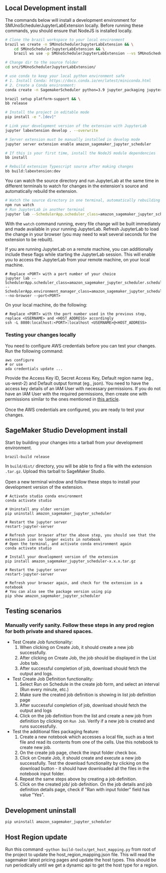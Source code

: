 

## Local Development install

The commands below will install a development environment for
SMUnoSchedulerJupyterLabExtension locally. Before running these commands, you should ensure that NodeJS is
installed locally.

```bash
# Clone the brazil workspace to your local environment
brazil ws create -n SMUnoSchedulerJupyterLabExtension && \
    cd SMUnoSchedulerJupyterLabExtension && \
    brazil ws use -p SMUnoSchedulerJupyterLabExtension --vs SMUnoSchedulerJupyterLabExtension/development

# Change dir to the source folder
cd src/SMUnoSchedulerJupyterLabExtension/

# use conda to keep your local python environment safe
# 1. Install Conda: https://docs.conda.io/en/latest/miniconda.html
# 2. Create a Conda environment:
conda create -n SagemakerScheduler python=3.9 jupyter_packaging jupyterlab==4.0.5 -y && conda activate SagemakerScheduler # needed only once

brazil setup platform-support && \
bb release

# Install the project in editable mode
pip install -e ".[dev]"

# Link your development version of the extension with JupyterLab
jupyter labextension develop . --overwrite

# Server extension must be manually installed in develop mode
jupyter server extension enable amazon_sagemaker_jupyter_scheduler

# If this is your first time, install the NodeJS module dependencies
bb install

# Rebuild extension Typescript source after making changes
bb build:labextension:dev
```

You can watch the source directory and run JupyterLab at the same time in
different terminals to watch for changes in the extension's source and
automatically rebuild the extension.

```bash
# Watch the source directory in one terminal, automatically rebuilding when needed
npm run watch
# Run JupyterLab in another terminal
jupyter lab --SchedulerApp.scheduler_class=amazon_sagemaker_jupyter_scheduler.scheduler.SageMakerScheduler --SchedulerApp.environment_manager_class=amazon_sagemaker_jupyter_scheduler.environments.SagemakerEnvironmentManager
```

With the `watch` command running, every file change will be built immediately
and made available in your running JupyterLab. Refresh JupyterLab to load the
change in your browser (you may need to wait several seconds for the extension
to be rebuilt).

If you are running JupyterLab on a remote machine, you can additionally include these flags while starting the JupyterLab session. This will enable you to access the JupyterLab from your remote machine, on your local machine.
```
# Replace <PORT> with a port number of your choice
jupyter lab --SchedulerApp.scheduler_class=amazon_sagemaker_jupyter_scheduler.scheduler.SageMakerScheduler --SchedulerApp.environment_manager_class=amazon_sagemaker_jupyter_scheduler.environments.SagemakerEnvironmentManager --no-browser --port<PORT>
```
On your local machine, do the following:
```
# Replace <PORT> with the port number used in the previous step, replace <USERNAME> and <HOST_ADDRESS> accordingly
ssh -L 8080:localhost:<PORT>:localhost <USERNAME>@<HOST_ADDRESS>
```

### Testing your changes locally
You need to configure AWS credentials before you can test your changes. Run the following command:
```
aws configure
# or use
ada credentials update ...
```
Provide the Access Key ID, Secret Access Key, Default region name (eg., us-west-2) and Default output format (eg., json). You need to have the access key details of an IAM User with necessary permissions.
If you do not have an IAM User with the required permissions, then create one with permissions similar to the ones mentioned in [this article](https://aws.amazon.com/blogs/machine-learning/schedule-your-notebooks-from-any-jupyterlab-environment-using-the-amazon-sagemaker-jupyterlab-extension/).
<br> <br>
Once the AWS credentials are configured, you are ready to test your changes.
## SageMaker Studio Development install
Start by building your changes into a tarball from your development environment.
```
brazil-build release
```
In `build/dist/` directory, you will be able to find a file with the extension `.tar.gz`. Upload this tarball to SageMaker Studio.
<br> <br>
Open a new terminal window and follow these steps to install your development version of the extension.
```
# Activate studio conda environment
conda activate studio

# Uninstall any older version
pip uninstall amazon_sagemaker_jupyter_scheduler

# Restart the jupyter server
restart-jupyter-server

# Refresh your browser after the above step, you should see that the extension icon no longer exists in notebook
# Open the terminal, and activate conda environment again
conda activate studio

# Install your development version of the extension
pip install amazon_sagemaker_jupyter_scheduler-x.x.x.tar.gz

# Restart the jupyter server
restart-jupyter-server

# Refresh your browser again, and check for the extension in a notebook
# You can also see the package version using pip
pip show amazon_sagemaker_jupyter_scheduler
```

## Testing scenarios
### Manually verify sanity. Follow these steps in any prod region for both private and shared spaces.
-  Test Create Job functionality:
    1. When clicking on Create Job, it should create a new job successfully.
    2. After clicking on Create Job, the job should be displayed in the List Jobs tab.
    3. After successful completion of job, download should fetch the output and logs.
-  Test Create Job Definition functionality:
    1. Select Run on Schedule in the create job form, and select an interval (Run every minute, etc.)
    2. Make sure the created job definition is showing in list job definition page
    3. After successful completion of job, download should fetch the output and logs
    4. Click on the job definition from the list and create a new job from definition by clicking on `Run Job`. Verify if a new job is created and runs successfully.
- Test the additional files packaging feature:
    1. Create a new notebook which accesses a local file, such as a text file and read its contents from one of the cells. Use this notebook to create new job.
    2. On the create job page, check the input folder check box.
    3. Click on Create Job, it should create and execute a new job successfully. Test the download functionality by clicking on the download button - it should have downloaded all the files in the notebook input folder.
    4. Repeat the same steps above by creating a job definition.
    5. Click on the created job/ job definition. On the job details and job definition details page, check if "Ran with input folder" field has value "Yes".


## Development uninstall

```bash
pip uninstall amazon_sagemaker_jupyter_scheduler
```



## Host Region update

Run this command -`python build-tools/get_host_mapping.py` from root of the project to update the host_region_mapping.json file.
This will read the sagemaker latest pricing pages and update the host types. This should be run periodically until we get a dynamic api to get the host type for a region.

